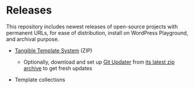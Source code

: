 # Releases

This repository includes newest releases of open-source projects with permanent URLs, for ease of distribution, install on WordPress Playground, and archival purpose.

- [Tangible Template System](https://github.com/tangibleinc/releases/raw/main/plugins/tangible-template-system.zip) (ZIP)
  - Optionally, download and set up [Git Updater](https://github.com/afragen/git-updater) from [its latest zip archive](https://github.com/afragen/git-updater/releases/latest) to get fresh updates

- Template collections
